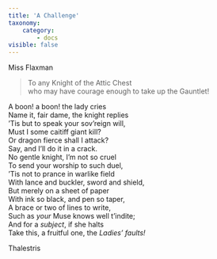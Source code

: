 ```yaml
---
title: 'A Challenge'
taxonomy:
    category:
        - docs
visible: false
---
```


<div class="author">Miss Flaxman</div>

> To any Knight of the Attic Chest  
who may have courage enough to take up the Gauntlet!  
  
A boon! a boon! the lady cries  
Name it, fair dame, the knight replies  
’Tis but to speak your sov’reign will,  
Must I some caitiff giant kill?  
Or dragon fierce shall I attack?  
Say, and I’ll do it in a crack.  
No gentle knight, I’m not so cruel  
To send your worship to such duel,  
’Tis not to prance in warlike field  
With lance and buckler, sword and shield,  
But merely on a sheet of paper  
With ink so black, and pen so taper,  
A brace or two of lines to write,  
Such as *your* Muse knows well t’indite;  
And for a *subject*, if she halts  
Take this, a fruitful one, the *Ladies’ faults!*  
  
Thalestris